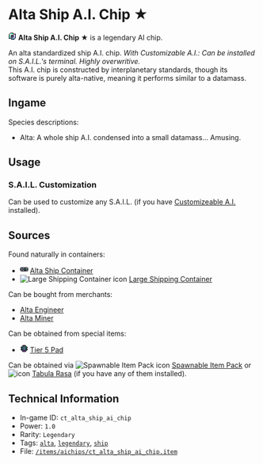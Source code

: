 # Alta Ship A.I. Chip ★

<img src="https://raw.githubusercontent.com/Ceterai/Enternia/main/items/aichips/ct_alta_ship_ai_chip.png" alt="Alta Ship A.I. Chip ★ icon" loading="lazy" height="16px" width="auto" /> **Alta Ship A.I. Chip ★** is a legendary AI chip.

An alta standardized ship A.I. chip. _With Customizable A.I.: Can be installed on S.A.I.L.'s terminal. Highly overwritive._  
This A.I. chip is constructed by interplanetary standards, though its software is purely alta-native, meaning it performs similar to a datamass.

## Ingame

Species descriptions:

- Alta: A whole ship A.I. condensed into a small datamass... Amusing.

## Usage

### S.A.I.L. Customization

Can be used to customize any S.A.I.L. (if you have [Customizeable A.I.](https://steamcommunity.com/sharedfiles/filedetails/?id=947429656) installed).

## Sources

Found naturally in containers:

- <img src="https://raw.githubusercontent.com/Ceterai/Enternia/main/objects/alta/ship/container/icon.png" alt="Alta Ship Container icon" loading="lazy" height="16px" width="auto" /> [Alta Ship Container](https://ceterai.github.io/MyEnternia/Wiki/AltaShipContainer)
- <img src="https://starbounder.org/mediawiki/images/e/e4/Large_Shipping_Container.png" alt="Large Shipping Container icon" loading="lazy" height="12px" width="30px" /> [Large Shipping Container](https://starbounder.org/Large_Shipping_Container)

Can be bought from merchants:

- [Alta Engineer](https://ceterai.github.io/MyEnternia/Wiki/AltaEngineer)
- [Alta Miner](https://ceterai.github.io/MyEnternia/Wiki/AltaMiner)

Can be obtained from special items:

- <img src="https://raw.githubusercontent.com/Ceterai/Enternia/main/items/active/alta/loot/tier5.png" alt="Tier 5 Pad icon" loading="lazy" height="16px" width="auto" /> [Tier 5 Pad](https://ceterai.github.io/MyEnternia/Wiki/Tier5Pad)

Can be obtained via <img src="https://raw.githubusercontent.com/Silverfeelin/Starbound-SpawnableItemPack/master/interface/sip/iconSmall.png" alt="Spawnable Item Pack icon" width="18" height="14"/> [Spawnable Item Pack](https://steamcommunity.com/sharedfiles/filedetails/?id=733665104) or <img src="https://steamuserimages-a.akamaihd.net/ugc/263843960696222713/3EC9A7C005541F7D577EBCB8C5736B4EFC9973D6/" alt="icon" width="8" height="12"/> [Tabula Rasa](https://community.playstarbound.com/resources/the-tabula-rasa.3222/) (if you have any of them installed).

## Technical Information

- In-game ID: `ct_alta_ship_ai_chip`
- Power: `1.0`
- Rarity: `Legendary`
- Tags: [`alta`](https://ceterai.github.io/MyEnternia/Wiki/Tags/Alta), [`legendary`](https://ceterai.github.io/MyEnternia/Wiki/Tags/Legendary), [`ship`](https://ceterai.github.io/MyEnternia/Wiki/Tags/Ship)
- File: [`/items/aichips/ct_alta_ship_ai_chip.item`](https://github.com/Ceterai/Enternia/blob/main/items/aichips/ct_alta_ship_ai_chip.item)
